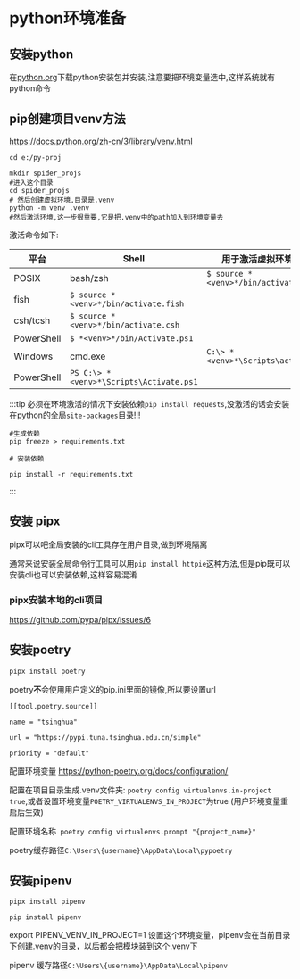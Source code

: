 # python环境准备

## 安装python

在[python.org](https://www.python.org/)下载python安装包并安装,注意要把环境变量选中,这样系统就有python命令

## pip创建项目venv方法

https://docs.python.org/zh-cn/3/library/venv.html


```
cd e:/py-proj

mkdir spider_projs
#进入这个目录
cd spider_projs
# 然后创建虚拟环境,目录是.venv
python -m venv .venv
#然后激活环境,这一步很重要,它是把.venv中的path加入到环境变量去

```
激活命令如下:

| 平台       | Shell                                   | 用于激活虚拟环境的命令               |
| ---------- | --------------------------------------- | ------------------------------------ |
| POSIX      | bash/zsh                                | `$ source *<venv>*/bin/activate`     |
| fish       | `$ source *<venv>*/bin/activate.fish`   |                                      |
| csh/tcsh   | `$ source *<venv>*/bin/activate.csh`    |                                      |
| PowerShell | `$ *<venv>*/bin/Activate.ps1`           |                                      |
| Windows    | cmd.exe                                 | `C:\> *<venv>*\Scripts\activate.bat` |
| PowerShell | `PS C:\> *<venv>*\Scripts\Activate.ps1` |                                      |

:::tip
必须在环境激活的情况下安装依赖`pip install requests`,没激活的话会安装在python的全局`site-packages`目录!!!

```
#生成依赖
pip freeze > requirements.txt

# 安装依赖

pip install -r requirements.txt

```
:::



## 安装 pipx

pipx可以吧全局安装的cli工具存在用户目录,做到环境隔离


通常来说安装全局命令行工具可以用`pip install httpie`这种方法,但是pip既可以安装cli也可以安装依赖,这样容易混淆

### pipx安装本地的cli项目

https://github.com/pypa/pipx/issues/6

## 安装poetry

```bash
pipx install poetry
```

poetry**不**会使用用户定义的pip.ini里面的镜像,所以要设置url

```
[[tool.poetry.source]]

name = "tsinghua"

url = "https://pypi.tuna.tsinghua.edu.cn/simple"

priority = "default"
```

配置环境变量
https://python-poetry.org/docs/configuration/

配置在项目目录生成.venv文件夹:
`poetry config virtualenvs.in-project true`,或者设置环境变量`POETRY_VIRTUALENVS_IN_PROJECT`为true  (用户环境变量重启后生效)

配置环境名称` poetry config virtualenvs.prompt "{project_name}"`

poetry缓存路径`C:\Users\{username}\AppData\Local\pypoetry`

## 安装pipenv

```
pipx install pipenv

pip install pipenv
```

export PIPENV_VENV_IN_PROJECT=1 设置这个环境变量，pipenv会在当前目录下创建.venv的目录，以后都会把模块装到这个.venv下

pipenv 缓存路径`C:\Users\{username}\AppData\Local\pipenv`